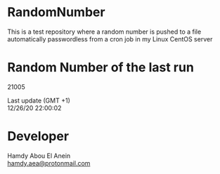 # RandomNumber    
This is a test repository where a random number is pushed to a file automatically passwordless from a cron job in my Linux CentOS server    
# Random Number of the last run   
21005
      
Last update (GMT +1)    
12/26/20 22:00:02
# Developer    
Hamdy Abou El Anein   
hamdy.aea@protonmail.com
